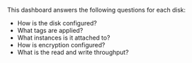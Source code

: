 This dashboard answers the following questions for each disk:

- How is the disk configured?
- What tags are applied?
- What instances is it attached to?
- How is encryption configured?
- What is the read and write throughput?
